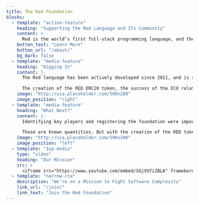 ```yaml
---
title: The Red Foundation
blocks:
  - template: "action-feature"
    heading: "Supporting the Red Language and Its Community"
    content: >
      Red is the world’s first full-stack programming language, and the Red Foundation is helping great companies use it.
    button_text: "Learn More"
    button_url: "/about/"
    bg_dark: false
  - template: "media-feature"
    heading: "Digging In"
    content: |-
      The Red language has been actively developed since 2011, and is solid tech. The Red Foundation is brand new, being conceived in late 2017 and formalized as an entity in January 2018. It was created to help lead and support the community, provide project and design governance, and resources when possible.

      The creation of the RED ERC20 token, the success of the ICO related to it, and growing momentum in the community with each new feature Red has added made us feel that a clearly defined leadership organization would benefit everyone involved, though it comes with its own costs. It is a proactive step, and one we feel is important in showing our support to the community as well as our serious commitment to the development of all facets of Red, Open Source, commercial, blockchain-based, and beyond. We're just getting started, so stay tuned.
    image: "http://via.placeholder.com/500x280"
    image_position: "right"
  - template: "media-feature"
    heading: "What Next?"
    content: |-
      Identifying key players and registering the foundation were important first steps, but are just the beginning. In some areas we can follow the lead of other programming language foundations, and we will. But where many of those foundations stop, seeing the language as their only ward, we see that as just one facet rather than our only responsibility. To that end, we will also promote the development and use of the Red programming language and tools, support contributors, be directly involved in the community, and coordinate and organize events.

      Those are known quantities. But with the creation of the RED token, we are also entering uncharted waters, and this is where new goals, needs, and requirements will force us to be a living, dynamic organization. We don't have the luxury of laying down rules that will last for all time. In order to learn how RED tokens can, and should be used, exploration and courage are required. Finding the balance between embracing change, and providing solid footing for continued forward progress over the long haul, will be a challenge. Doing so reliably, securely, and as transparently as possible is our goal.
    image: "http://via.placeholder.com/500x280"
    image_position: "left"
  - template: "1up-media"
    type: "video"
    heading: "Our Mission"
    src: >
      <iframe src="https://www.youtube.com/embed/SGjVUfiZBLA" frameborder="0" allow="autoplay; encrypted-media" allowfullscreen></iframe>
  - template: "narrow-cta"
    description: "We’re on a Mission to Fight Software Complexity"
    link_url: "/join/"
    link_text: "Join the Red Foundation"
---
```


